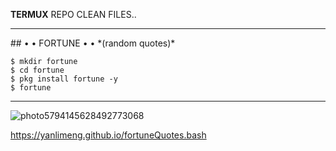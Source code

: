 **TERMUX** REPO CLEAN FILES.. 

<hr>
## • • FORTUNE • •
*(random quotes)*

 ```
$ mkdir fortune
$ cd fortune
$ pkg install fortune -y
$ fortune
```
<hr>

![photo5794145628492773068](https://user-images.githubusercontent.com/80227002/111978647-7096e780-8b04-11eb-9558-6ed12df9f6df.jpg)


https://yanlimeng.github.io/fortuneQuotes.bash
